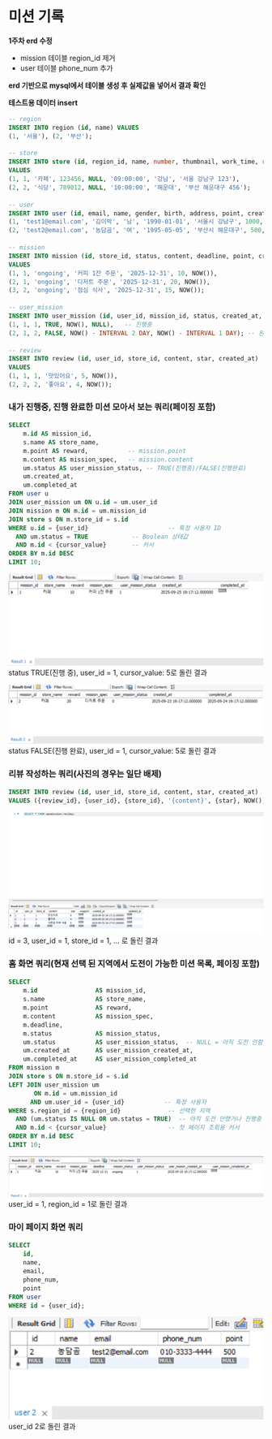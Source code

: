 # 미션 기록

**1주차 erd 수정**

- mission 테이블 region_id 제거
- user 테이블 phone_num 추가

**erd 기반으로 mysql에서 테이블 생성 후 실제값을 넣어서 결과 확인**

**테스트용 데이터 insert**

```sql
-- region
INSERT INTO region (id, name) VALUES 
(1, '서울'), (2, '부산');

-- store
INSERT INTO store (id, region_id, name, number, thumbnail, work_time, region, address)
VALUES 
(1, 1, '카페', 123456, NULL, '09:00:00', '강남', '서울 강남구 123'),
(2, 2, '식당', 789012, NULL, '10:00:00', '해운대', '부산 해운대구 456');

-- user
INSERT INTO user (id, email, name, gender, birth, address, point, created_at, updated_at, status, inactive_date, phone_num) VALUES
(1, 'test1@email.com', '김이박', '남', '1990-01-01', '서울시 강남구', 1000, NOW(), NOW(), 'active', NULL, '010-1111-2222'),
(2, 'test2@email.com', '농담곰', '여', '1995-05-05', '부산시 해운대구', 500, NOW(), NOW(), 'active', NULL, '010-3333-4444');

-- mission
INSERT INTO mission (id, store_id, status, content, deadline, point, created_at)
VALUES 
(1, 1, 'ongoing', '커피 1잔 주문', '2025-12-31', 10, NOW()),
(2, 1, 'ongoing', '디저트 주문', '2025-12-31', 20, NOW()),
(3, 2, 'ongoing', '점심 식사', '2025-12-31', 15, NOW());

-- user_mission
INSERT INTO user_mission (id, user_id, mission_id, status, created_at, completed_at) VALUES
(1, 1, 1, TRUE, NOW(), NULL),   -- 진행중
(2, 1, 2, FALSE, NOW() - INTERVAL 2 DAY, NOW() - INTERVAL 1 DAY); -- 완료

-- review
INSERT INTO review (id, user_id, store_id, content, star, created_at)
VALUES
(1, 1, 1, '맛있어요', 5, NOW()),
(2, 2, 2, '좋아요', 4, NOW());
```

### 내가 진행중, 진행 완료한 미션 모아서 보는 쿼리(페이징 포함)

```sql
SELECT 
    m.id AS mission_id,
    s.name AS store_name,
    m.point AS reward,           -- mission.point
    m.content AS mission_spec,   -- mission.content
    um.status AS user_mission_status, -- TRUE(진행중)/FALSE(진행완료)
    um.created_at,
    um.completed_at
FROM user u
JOIN user_mission um ON u.id = um.user_id
JOIN mission m ON m.id = um.mission_id
JOIN store s ON m.store_id = s.id
WHERE u.id = {user_id}                      -- 특정 사용자 ID
  AND um.status = TRUE            -- Boolean 상태값
  AND m.id < {cursor_value}       -- 커서
ORDER BY m.id DESC
LIMIT 10;
```

![status TRUE(진행 중), user_id = 1, cursor_value: 5로 돌린 결과](image/1.png)
status TRUE(진행 중), user_id = 1, cursor_value: 5로 돌린 결과


![status FALSE(진행 완료), user_id = 1, cursor_value: 5로 돌린 결과](image/2.png)
status FALSE(진행 완료), user_id = 1, cursor_value: 5로 돌린 결과


### 리뷰 작성하는 쿼리(사진의 경우는 일단 배제)

```sql
INSERT INTO review (id, user_id, store_id, content, star, created_at)
VALUES ({review_id}, {user_id}, {store_id}, '{content}', {star}, NOW());
```

![id = 3, user_id = 1, store_id = 1, … 로 돌린 결과](image/3.png)
id = 3, user_id = 1, store_id = 1, … 로 돌린 결과


### 홈 화면 쿼리(현재 선택 된 지역에서 도전이 가능한 미션 목록, 페이징 포함)

```sql
SELECT 
    m.id                AS mission_id,
    s.name              AS store_name,
    m.point             AS reward,
    m.content           AS mission_spec,
    m.deadline,
    m.status            AS mission_status,
    um.status           AS user_mission_status,  -- NULL = 아직 도전 안함, TRUE/FALSE = 진행중/완료
    um.created_at       AS user_mission_created_at,
    um.completed_at     AS user_mission_completed_at
FROM mission m
JOIN store s ON m.store_id = s.id
LEFT JOIN user_mission um 
       ON m.id = um.mission_id 
      AND um.user_id = {user_id}           -- 특정 사용자
WHERE s.region_id = {region_id}             -- 선택한 지역
  AND (um.status IS NULL OR um.status = TRUE)  -- 아직 도전 안했거나 진행중
  AND m.id < {cursor_value}                 -- 첫 페이지 조회용 커서
ORDER BY m.id DESC
LIMIT 10;
```

![user_id = 1, region_id = 1로 돌린 결과](image/4.png)
user_id = 1, region_id = 1로 돌린 결과


### 마이 페이지 화면 쿼리

```sql
SELECT 
    id,
    name,
    email,
    phone_num,
    point
FROM user
WHERE id = {user_id};
```

![user_id 2로 돌린 결과](image/5.png)
user_id 2로 돌린 결과
